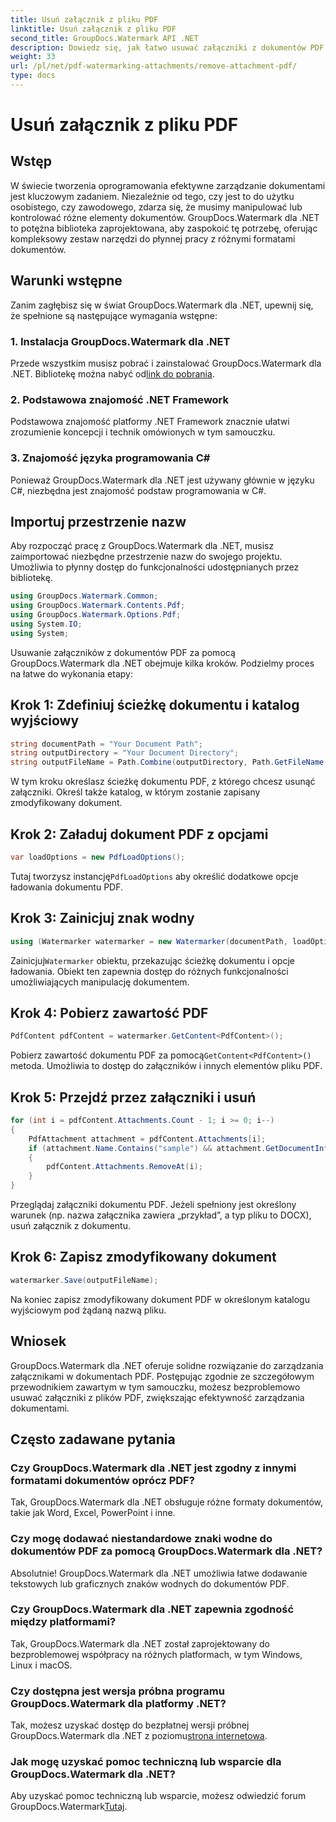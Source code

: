 ```yaml
---
title: Usuń załącznik z pliku PDF
linktitle: Usuń załącznik z pliku PDF
second_title: GroupDocs.Watermark API .NET
description: Dowiedz się, jak łatwo usuwać załączniki z dokumentów PDF za pomocą GroupDocs.Watermark dla .NET. Zwiększ efektywność zarządzania dokumentami.
weight: 33
url: /pl/net/pdf-watermarking-attachments/remove-attachment-pdf/
type: docs
---
```

# Usuń załącznik z pliku PDF

## Wstęp
W świecie tworzenia oprogramowania efektywne zarządzanie dokumentami jest kluczowym zadaniem. Niezależnie od tego, czy jest to do użytku osobistego, czy zawodowego, zdarza się, że musimy manipulować lub kontrolować różne elementy dokumentów. GroupDocs.Watermark dla .NET to potężna biblioteka zaprojektowana, aby zaspokoić tę potrzebę, oferując kompleksowy zestaw narzędzi do płynnej pracy z różnymi formatami dokumentów.
## Warunki wstępne
Zanim zagłębisz się w świat GroupDocs.Watermark dla .NET, upewnij się, że spełnione są następujące wymagania wstępne:
### 1. Instalacja GroupDocs.Watermark dla .NET
 Przede wszystkim musisz pobrać i zainstalować GroupDocs.Watermark dla .NET. Bibliotekę można nabyć od[link do pobrania](https://releases.groupdocs.com/Watermark/net/).
### 2. Podstawowa znajomość .NET Framework
Podstawowa znajomość platformy .NET Framework znacznie ułatwi zrozumienie koncepcji i technik omówionych w tym samouczku.
### 3. Znajomość języka programowania C#
Ponieważ GroupDocs.Watermark dla .NET jest używany głównie w języku C#, niezbędna jest znajomość podstaw programowania w C#.

## Importuj przestrzenie nazw
Aby rozpocząć pracę z GroupDocs.Watermark dla .NET, musisz zaimportować niezbędne przestrzenie nazw do swojego projektu. Umożliwia to płynny dostęp do funkcjonalności udostępnianych przez bibliotekę.

```csharp
using GroupDocs.Watermark.Common;
using GroupDocs.Watermark.Contents.Pdf;
using GroupDocs.Watermark.Options.Pdf;
using System.IO;
using System;
```
Usuwanie załączników z dokumentów PDF za pomocą GroupDocs.Watermark dla .NET obejmuje kilka kroków. Podzielmy proces na łatwe do wykonania etapy:
## Krok 1: Zdefiniuj ścieżkę dokumentu i katalog wyjściowy
```csharp
string documentPath = "Your Document Path";
string outputDirectory = "Your Document Directory";
string outputFileName = Path.Combine(outputDirectory, Path.GetFileName(documentPath));
```
W tym kroku określasz ścieżkę dokumentu PDF, z którego chcesz usunąć załączniki. Określ także katalog, w którym zostanie zapisany zmodyfikowany dokument.
## Krok 2: Załaduj dokument PDF z opcjami
```csharp
var loadOptions = new PdfLoadOptions();
```
 Tutaj tworzysz instancję`PdfLoadOptions` aby określić dodatkowe opcje ładowania dokumentu PDF.
## Krok 3: Zainicjuj znak wodny
```csharp
using (Watermarker watermarker = new Watermarker(documentPath, loadOptions))
```
 Zainicjuj`Watermarker` obiektu, przekazując ścieżkę dokumentu i opcje ładowania. Obiekt ten zapewnia dostęp do różnych funkcjonalności umożliwiających manipulację dokumentem.
## Krok 4: Pobierz zawartość PDF
```csharp
PdfContent pdfContent = watermarker.GetContent<PdfContent>();
```
 Pobierz zawartość dokumentu PDF za pomocą`GetContent<PdfContent>()` metoda. Umożliwia to dostęp do załączników i innych elementów pliku PDF.
## Krok 5: Przejdź przez załączniki i usuń
```csharp
for (int i = pdfContent.Attachments.Count - 1; i >= 0; i--)
{
    PdfAttachment attachment = pdfContent.Attachments[i];
    if (attachment.Name.Contains("sample") && attachment.GetDocumentInfo().FileType == FileType.DOCX)
    {
        pdfContent.Attachments.RemoveAt(i);
    }
}
```
Przeglądaj załączniki dokumentu PDF. Jeżeli spełniony jest określony warunek (np. nazwa załącznika zawiera „przykład”, a typ pliku to DOCX), usuń załącznik z dokumentu.
## Krok 6: Zapisz zmodyfikowany dokument
```csharp
watermarker.Save(outputFileName);
```
Na koniec zapisz zmodyfikowany dokument PDF w określonym katalogu wyjściowym pod żądaną nazwą pliku.

## Wniosek
GroupDocs.Watermark dla .NET oferuje solidne rozwiązanie do zarządzania załącznikami w dokumentach PDF. Postępując zgodnie ze szczegółowym przewodnikiem zawartym w tym samouczku, możesz bezproblemowo usuwać załączniki z plików PDF, zwiększając efektywność zarządzania dokumentami.
## Często zadawane pytania
### Czy GroupDocs.Watermark dla .NET jest zgodny z innymi formatami dokumentów oprócz PDF?
Tak, GroupDocs.Watermark dla .NET obsługuje różne formaty dokumentów, takie jak Word, Excel, PowerPoint i inne.
### Czy mogę dodawać niestandardowe znaki wodne do dokumentów PDF za pomocą GroupDocs.Watermark dla .NET?
Absolutnie! GroupDocs.Watermark dla .NET umożliwia łatwe dodawanie tekstowych lub graficznych znaków wodnych do dokumentów PDF.
### Czy GroupDocs.Watermark dla .NET zapewnia zgodność między platformami?
Tak, GroupDocs.Watermark dla .NET został zaprojektowany do bezproblemowej współpracy na różnych platformach, w tym Windows, Linux i macOS.
### Czy dostępna jest wersja próbna programu GroupDocs.Watermark dla platformy .NET?
 Tak, możesz uzyskać dostęp do bezpłatnej wersji próbnej GroupDocs.Watermark dla .NET z poziomu[strona internetowa](https://releases.groupdocs.com/).
### Jak mogę uzyskać pomoc techniczną lub wsparcie dla GroupDocs.Watermark dla .NET?
 Aby uzyskać pomoc techniczną lub wsparcie, możesz odwiedzić forum GroupDocs.Watermark[Tutaj](https://forum.groupdocs.com/c/watermark/19).
